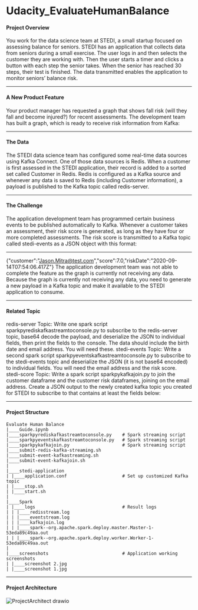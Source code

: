 # Udacity_EvaluateHumanBalance

#### Project Overview
You work for the data science team at STEDI, a small startup focused on assessing balance for seniors. STEDI has an application that collects data from seniors during a small exercise. The user logs in and then selects the customer they are working with. Then the user starts a timer and clicks a button with each step the senior takes. When the senior has reached 30 steps, their test is finished. The data transmitted enables the application to monitor seniors’ balance risk.

_________________

#### A New Product Feature
Your product manager has requested a graph that shows fall risk (will they fall and become injured?) for recent assessments. The development team has built a graph, which is ready to receive risk information from Kafka:

_________________

#### The Data
The STEDI data science team has configured some real-time data sources using Kafka Connect. One of those data sources is Redis. When a customer is first assessed in the STEDI application, their record is added to a sorted set called Customer in Redis. Redis is configured as a Kafka source and whenever any data is saved to Redis (including Customer information), a payload is published to the Kafka topic called redis-server.

_________________

#### The Challenge
The application development team has programmed certain business events to be published automatically to Kafka. Whenever a customer takes an assessment, their risk score is generated, as long as they have four or more completed assessments. The risk score is transmitted to a Kafka topic called stedi-events as a JSON object with this format:

_________________

{"customer":"Jason.Mitra@test.com","score":7.0,"riskDate":"2020-09-14T07:54:06.417Z"}
The application development team was not able to complete the feature as the graph is currently not receiving any data. Because the graph is currently not receiving any data, you need to generate a new payload in a Kafka topic and make it available to the STEDI application to consume.

_________________

#### Related Topic
redis-server Topic: Write one spark script sparkpyrediskafkastreamtoconsole.py to subscribe to the redis-server topic, base64 decode the payload, and deserialize the JSON to individual fields, then print the fields to the console. The data should include the birth date and email address. You will need these.
stedi-events Topic: Write a second spark script sparkpyeventskafkastreamtoconsole.py to subscribe to the stedi-events topic and deserialize the JSON (it is not base64 encoded) to individual fields. You will need the email address and the risk score.
stedi-score Topic: Write a spark script sparkpykafkajoin.py to join the customer dataframe and the customer risk dataframes, joining on the email address. Create a JSON output to the newly created kafka topic you created for STEDI to subscribe to that contains at least the fields below:

_________________

#### Project Structure
```
Evaluate Human Balance
|____Guide.ipynb
|____sparkpyrediskafkastreamtoconsole.py    # Spark streaming script
|____sparkpyeventskafkastreamtoconsole.py   # Spark streaming script
|____sparkpykafkajoin.py                    # Spark streaming script
|____submit-redis-kafka-streaming.sh
|____submit-event-kafkastreaming.sh
|____submit-event-kafkajoin.sh
|
|____stedi-application
| |____application.conf                     # Set up customized Kafka topic
| |____stop.sh
| |____start.sh
|
|____Spark
| |____logs                                 # Result logs
| | |____redisstream.log
| | |____eventstream.log
| | |____kafkajoin.log
| | |____spark--org.apache.spark.deploy.master.Master-1-53eda89c49aa.out
| | |____spark--org.apache.spark.deploy.worker.Worker-1-53eda89c49aa.out
|
|____screenshots                            # Application working screenshots
| |____screenshot 2.jpg
| |____screenshot 1.jpg
```

_________________

#### Project Architecture

![ProjectArchitect drawio](https://user-images.githubusercontent.com/68238844/144790325-ed1cc55f-ad03-4c9a-98ba-1c5321cb3f07.png)
